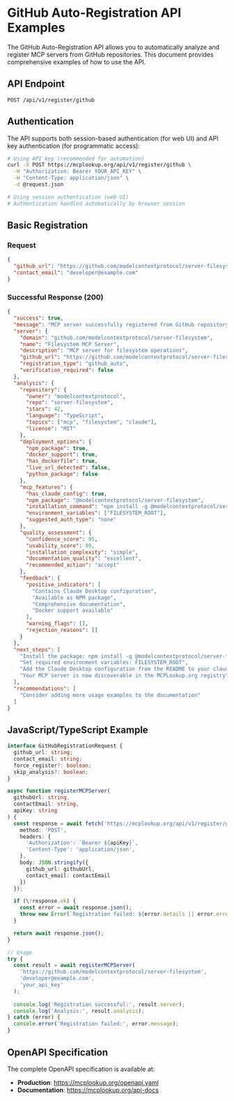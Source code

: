 # GitHub Auto-Registration API Examples

The GitHub Auto-Registration API allows you to automatically analyze and register MCP servers from GitHub repositories. This document provides comprehensive examples of how to use the API.

## API Endpoint

```
POST /api/v1/register/github
```

## Authentication

The API supports both session-based authentication (for web UI) and API key authentication (for programmatic access):

```bash
# Using API key (recommended for automation)
curl -X POST https://mcplookup.org/api/v1/register/github \
  -H "Authorization: Bearer YOUR_API_KEY" \
  -H "Content-Type: application/json" \
  -d @request.json

# Using session authentication (web UI)
# Authentication handled automatically by browser session
```

## Basic Registration

### Request

```json
{
  "github_url": "https://github.com/modelcontextprotocol/server-filesystem",
  "contact_email": "developer@example.com"
}
```

### Successful Response (200)

```json
{
  "success": true,
  "message": "MCP server successfully registered from GitHub repository",
  "server": {
    "domain": "github.com/modelcontextprotocol/server-filesystem",
    "name": "Filesystem MCP Server",
    "description": "MCP server for filesystem operations",
    "github_url": "https://github.com/modelcontextprotocol/server-filesystem",
    "registration_type": "github_auto",
    "verification_required": false
  },
  "analysis": {
    "repository": {
      "owner": "modelcontextprotocol",
      "repo": "server-filesystem",
      "stars": 42,
      "language": "TypeScript",
      "topics": ["mcp", "filesystem", "claude"],
      "license": "MIT"
    },
    "deployment_options": {
      "npm_package": true,
      "docker_support": true,
      "has_dockerfile": true,
      "live_url_detected": false,
      "python_package": false
    },
    "mcp_features": {
      "has_claude_config": true,
      "npm_package": "@modelcontextprotocol/server-filesystem",
      "installation_command": "npm install -g @modelcontextprotocol/server-filesystem",
      "environment_variables": ["FILESYSTEM_ROOT"],
      "suggested_auth_type": "none"
    },
    "quality_assessment": {
      "confidence_score": 95,
      "usability_score": 90,
      "installation_complexity": "simple",
      "documentation_quality": "excellent",
      "recommended_action": "accept"
    },
    "feedback": {
      "positive_indicators": [
        "Contains Claude Desktop configuration",
        "Available as NPM package",
        "Comprehensive documentation",
        "Docker support available"
      ],
      "warning_flags": [],
      "rejection_reasons": []
    }
  },
  "next_steps": [
    "Install the package: npm install -g @modelcontextprotocol/server-filesystem",
    "Set required environment variables: FILESYSTEM_ROOT",
    "Add the Claude Desktop configuration from the README to your claude_desktop_config.json",
    "Your MCP server is now discoverable in the MCPLookup.org registry"
  ],
  "recommendations": [
    "Consider adding more usage examples to the documentation"
  ]
}
```

## JavaScript/TypeScript Example

```typescript
interface GitHubRegistrationRequest {
  github_url: string;
  contact_email: string;
  force_register?: boolean;
  skip_analysis?: boolean;
}

async function registerMCPServer(
  githubUrl: string, 
  contactEmail: string,
  apiKey: string
) {
  const response = await fetch('https://mcplookup.org/api/v1/register/github', {
    method: 'POST',
    headers: {
      'Authorization': `Bearer ${apiKey}`,
      'Content-Type': 'application/json',
    },
    body: JSON.stringify({
      github_url: githubUrl,
      contact_email: contactEmail
    })
  });

  if (\!response.ok) {
    const error = await response.json();
    throw new Error(`Registration failed: ${error.details || error.error}`);
  }

  return await response.json();
}

// Usage
try {
  const result = await registerMCPServer(
    'https://github.com/modelcontextprotocol/server-filesystem',
    'developer@example.com',
    'your_api_key'
  );
  
  console.log('Registration successful:', result.server);
  console.log('Analysis:', result.analysis);
} catch (error) {
  console.error('Registration failed:', error.message);
}
```

## OpenAPI Specification

The complete OpenAPI specification is available at:
- **Production**: https://mcplookup.org/openapi.yaml
- **Documentation**: https://mcplookup.org/api-docs
